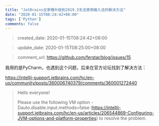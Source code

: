```yaml
---
title: "JetBrains全家桶升级到2019.3无法使用输入法的解决方法"
date: "2020-01-15T08:24:42+08:00"
tags: ['Python']
comments: false
---
```


> created_date: 2020-01-15T08:24:42+08:00

> update_date: 2020-01-15T08:25:00+08:00

> comment_url: https://github.com/ferstar/blog/issues/15

我用的是PyCharm，也遇到这个问题，后来在官方论坛找到了解决方法：

https://intellij-support.jetbrains.com/hc/en-us/community/posts/360006740379/comments/360001272440

> Hello everyone!
> 
> Please use the following VM option -Dauto.disable.input.methods=false (https://intellij-support.jetbrains.com/hc/en-us/articles/206544869-Configuring-JVM-options-and-platform-properties) to resolve the problem.

